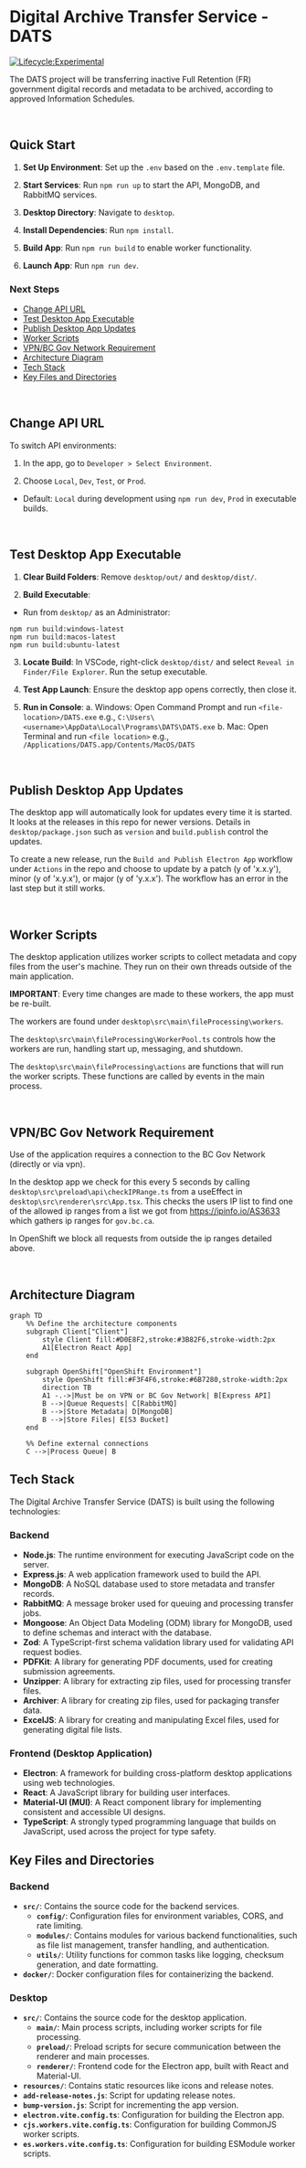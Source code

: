 # Digital Archive Transfer Service - DATS

[![Lifecycle:Experimental](https://img.shields.io/badge/Lifecycle-Experimental-339999)](Redirect-URL)

The DATS project will be transferring inactive Full Retention (FR) government digital records and metadata to be archived, according to approved Information Schedules.

<br />

## Quick Start

1. **Set Up Environment**: Set up the `.env` based on the `.env.template` file.

2. **Start Services**: Run `npm run up` to start the API, MongoDB, and RabbitMQ services.

3. **Desktop Directory**: Navigate to `desktop`.

4. **Install Dependencies**: Run `npm install`.

5. **Build App**: Run `npm run build` to enable worker functionality.

6. **Launch App**: Run `npm run dev`.

### Next Steps

- [Change API URL](#change-api-url)
- [Test Desktop App Executable](#test-desktop-app-executable)
- [Publish Desktop App Updates](#publish-desktop-app-updates)
- [Worker Scripts](#worker-scripts)
- [VPN/BC Gov Network Requirement](#vpnbc-gov-network-requirement)
- [Architecture Diagram](#architecture-diagram)
- [Tech Stack](#tech-stack)
- [Key Files and Directories](#key-files-and-directories)

<br />

## Change API URL

To switch API environments:

1. In the app, go to `Developer > Select Environment`.

2. Choose `Local`, `Dev`, `Test`, or `Prod`.
  - Default: `Local` during development using `npm run dev`, `Prod` in executable builds.

<br />

## Test Desktop App Executable

1. **Clear Build Folders**: Remove `desktop/out/` and `desktop/dist/`.

2. **Build Executable**:

  - Run from `desktop/` as an Administrator:

```
npm run build:windows-latest
npm run build:macos-latest
npm run build:ubuntu-latest
```

3. **Locate Build**: In VSCode, right-click `desktop/dist/` and select `Reveal in Finder/File Explorer`. Run the setup executable.

4. **Test App Launch**: Ensure the desktop app opens correctly, then close it.

5. **Run in Console**:
    a. Windows: Open Command Prompt and run `<file-location>/DATS.exe`
        e.g., `C:\Users\<username>\AppData\Local\Programs\DATS\DATS.exe`
    b. Mac: Open Terminal and run `<file location>`
        e.g., `/Applications/DATS.app/Contents/MacOS/DATS`

<br />

## Publish Desktop App Updates

The desktop app will automatically look for updates every time it is started. It looks at the releases in this repo for newer versions. Details in `desktop/package.json` such as `version` and `build.publish` control the updates.

To create a new release, run the `Build and Publish Electron App` workflow under `Actions` in the repo and choose to update by a patch (y of 'x.x.y'), minor (y of 'x.y.x'), or major (y of 'y.x.x'). The workflow has an error in the last step but it still works.

<br />

## Worker Scripts

The desktop application utilizes worker scripts to collect metadata and copy files from the user's machine. They run on their own threads outside of the main application.

**IMPORTANT**: Every time changes are made to these workers, the app must be re-built.

The workers are found under `desktop\src\main\fileProcessing\workers`.

The `desktop\src\main\fileProcessing\WorkerPool.ts` controls how the workers are run, handling start up, messaging, and shutdown.

The `desktop\src\main\fileProcessing\actions` are functions that will run the worker scripts. These functions are called by events in the main process.

<br />

## VPN/BC Gov Network Requirement

Use of the application requires a connection to the BC Gov Network (directly or via vpn). 

In the desktop app we check for this every 5 seconds by calling `desktop\src\preload\api\checkIPRange.ts` from a useEffect in `desktop\src\renderer\src\App.tsx`. This checks the users IP list to find one of the allowed ip ranges from a list we got from https://ipinfo.io/AS3633 which gathers ip ranges for `gov.bc.ca`.

In OpenShift we block all requests from outside the ip ranges detailed above.

<br />

## Architecture Diagram

```mermaid
graph TD
    %% Define the architecture components
    subgraph Client["Client"]
        style Client fill:#D0E8F2,stroke:#3B82F6,stroke-width:2px
        A1[Electron React App]
    end

    subgraph OpenShift["OpenShift Environment"]
        style OpenShift fill:#F3F4F6,stroke:#6B7280,stroke-width:2px
        direction TB
        A1 -.->|Must be on VPN or BC Gov Network| B[Express API]
        B -->|Queue Requests| C[RabbitMQ]
        B -->|Store Metadata| D[MongoDB]
        B -->|Store Files| E[S3 Bucket]
    end

    %% Define external connections
    C -->|Process Queue| B
```

## Tech Stack

The Digital Archive Transfer Service (DATS) is built using the following technologies:

### Backend
- **Node.js**: The runtime environment for executing JavaScript code on the server.
- **Express.js**: A web application framework used to build the API.
- **MongoDB**: A NoSQL database used to store metadata and transfer records.
- **RabbitMQ**: A message broker used for queuing and processing transfer jobs.
- **Mongoose**: An Object Data Modeling (ODM) library for MongoDB, used to define schemas and interact with the database.
- **Zod**: A TypeScript-first schema validation library used for validating API request bodies.
- **PDFKit**: A library for generating PDF documents, used for creating submission agreements.
- **Unzipper**: A library for extracting zip files, used for processing transfer files.
- **Archiver**: A library for creating zip files, used for packaging transfer data.
- **ExcelJS**: A library for creating and manipulating Excel files, used for generating digital file lists.

### Frontend (Desktop Application)
- **Electron**: A framework for building cross-platform desktop applications using web technologies.
- **React**: A JavaScript library for building user interfaces.
- **Material-UI (MUI)**: A React component library for implementing consistent and accessible UI designs.
- **TypeScript**: A strongly typed programming language that builds on JavaScript, used across the project for type safety.


## Key Files and Directories

### Backend
- **`src/`**: Contains the source code for the backend services.
  - **`config/`**: Configuration files for environment variables, CORS, and rate limiting.
  - **`modules/`**: Contains modules for various backend functionalities, such as file list management, transfer handling, and authentication.
  - **`utils/`**: Utility functions for common tasks like logging, checksum generation, and date formatting.
- **`docker/`**: Docker configuration files for containerizing the backend.

### Desktop
- **`src/`**: Contains the source code for the desktop application.
  - **`main/`**: Main process scripts, including worker scripts for file processing.
  - **`preload/`**: Preload scripts for secure communication between the renderer and main processes.
  - **`renderer/`**: Frontend code for the Electron app, built with React and Material-UI.
- **`resources/`**: Contains static resources like icons and release notes.
- **`add-release-notes.js`**: Script for updating release notes.
- **`bump-version.js`**: Script for incrementing the app version.
- **`electron.vite.config.ts`**: Configuration for building the Electron app.
- **`cjs.workers.vite.config.ts`**: Configuration for building CommonJS worker scripts.
- **`es.workers.vite.config.ts`**: Configuration for building ESModule worker scripts.
